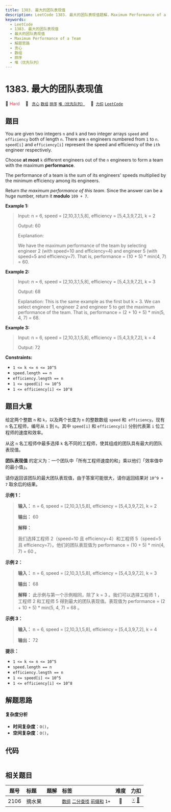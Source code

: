 ```yaml
---
title: 1383. 最大的团队表现值
description: LeetCode 1383. 最大的团队表现值题解，Maximum Performance of a Team，包含解题思路、复杂度分析以及完整的 JavaScript 代码实现。
keywords:
  - LeetCode
  - 1383. 最大的团队表现值
  - 最大的团队表现值
  - Maximum Performance of a Team
  - 解题思路
  - 贪心
  - 数组
  - 排序
  - 堆（优先队列）
---
```


# 1383. 最大的团队表现值

🔴 <font color=#ff334b>Hard</font>&emsp; 🔖&ensp; [`贪心`](/tag/greedy.md) [`数组`](/tag/array.md) [`排序`](/tag/sorting.md) [`堆（优先队列）`](/tag/heap-priority-queue.md)&emsp; 🔗&ensp;[`力扣`](https://leetcode.cn/problems/maximum-performance-of-a-team) [`LeetCode`](https://leetcode.com/problems/maximum-performance-of-a-team)

## 题目

You are given two integers `n` and `k` and two integer arrays `speed` and
`efficiency` both of length `n`. There are `n` engineers numbered from `1` to
`n`. `speed[i]` and `efficiency[i]` represent the speed and efficiency of the
`ith` engineer respectively.

Choose **at most** `k` different engineers out of the `n` engineers to form a
team with the maximum **performance**.

The performance of a team is the sum of its engineers' speeds multiplied by
the minimum efficiency among its engineers.

Return _the maximum performance of this team_. Since the answer can be a huge
number, return it **modulo** `109 + 7`.



**Example 1:**

> Input: n = 6, speed = [2,10,3,1,5,8], efficiency = [5,4,3,9,7,2], k = 2
> 
> Output: 60
> 
> Explanation: 
> 
> We have the maximum performance of the team by selecting engineer 2 (with speed=10 and efficiency=4) and engineer 5 (with speed=5 and efficiency=7). That is, performance = (10 + 5) * min(4, 7) = 60.

**Example 2:**

> Input: n = 6, speed = [2,10,3,1,5,8], efficiency = [5,4,3,9,7,2], k = 3
> 
> Output: 68
> 
> Explanation: This is the same example as the first but k = 3. We can select engineer 1, engineer 2 and engineer 5 to get the maximum performance of the team. That is, performance = (2 + 10 + 5) * min(5, 4, 7) = 68.

**Example 3:**

> Input: n = 6, speed = [2,10,3,1,5,8], efficiency = [5,4,3,9,7,2], k = 4
> 
> Output: 72

**Constraints:**

  * `1 <= k <= n <= 10^5`
  * `speed.length == n`
  * `efficiency.length == n`
  * `1 <= speed[i] <= 10^5`
  * `1 <= efficiency[i] <= 10^8`


## 题目大意

给定两个整数 `n` 和 `k`，以及两个长度为 `n` 的整数数组 `speed` 和` efficiency`。现有 `n` 名工程师，编号从 `1`
到 `n`。其中 `speed[i]` 和 `efficiency[i]` 分别代表第 `i` 位工程师的速度和效率。

从这 `n` 名工程师中最多选择 `k` 名不同的工程师，使其组成的团队具有最大的团队表现值。

**团队表现值**  的定义为：一个团队中「所有工程师速度的和」乘以他们「效率值中的最小值」。

请你返回该团队的​​​​​​最大团队表现值，由于答案可能很大，请你返回结果对 `10^9 + 7` 取余后的结果。



**示例 1：**

> 
> 
> 
> 
> 
> **输入：** n = 6, speed = [2,10,3,1,5,8], efficiency = [5,4,3,9,7,2], k = 2
> 
> **输出：** 60
> 
> **解释：**
> 
> 我们选择工程师 2（speed=10 且 efficiency=4）和工程师 5（speed=5 且 efficiency=7）。他们的团队表现值为 performance = (10 + 5) * min(4, 7) = 60 。
> 
> 

**示例 2：**

> 
> 
> 
> 
> 
> **输入：** n = 6, speed = [2,10,3,1,5,8], efficiency = [5,4,3,9,7,2], k = 3
> 
> **输出：** 68
> 
> **解释：** 此示例与第一个示例相同，除了 k = 3 。我们可以选择工程师 1 ，工程师 2 和工程师 5 得到最大的团队表现值。表现值为 performance = (2 + 10 + 5) * min(5, 4, 7) = 68 。
> 
> 

**示例 3：**

> 
> 
> 
> 
> 
> **输入：** n = 6, speed = [2,10,3,1,5,8], efficiency = [5,4,3,9,7,2], k = 4
> 
> **输出：** 72
> 
> 



**提示：**

  * `1 <= k <= n <= 10^5`
  * `speed.length == n`
  * `efficiency.length == n`
  * `1 <= speed[i] <= 10^5`
  * `1 <= efficiency[i] <= 10^8`


## 解题思路

#### 复杂度分析

- **时间复杂度**：`O()`，
- **空间复杂度**：`O()`，

## 代码

```javascript

```

## 相关题目

<!-- prettier-ignore -->
| 题号 | 标题 | 题解 | 标签 | 难度 | 力扣 |
| :------: | :------ | :------: | :------ | :------: | :------: |
| 2106 | 摘水果 |  |  [`数组`](/tag/array.md) [`二分查找`](/tag/binary-search.md) [`前缀和`](/tag/prefix-sum.md) `1+` | 🔴 | [🀄️](https://leetcode.cn/problems/maximum-fruits-harvested-after-at-most-k-steps) [🔗](https://leetcode.com/problems/maximum-fruits-harvested-after-at-most-k-steps) |